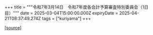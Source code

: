 +++
title = """令和7年3月14日　令和7年度各会計予算審査特別委員会（1日目）"""
date = 2025-03-04T15:00:00.000Z
expiryDate = 2025-04-21T08:37:49.274Z
tags = ["kuriyama"]
+++


[[source]](https://www.town.kuriyama.hokkaido.jp/site/gikai/26286.html)
